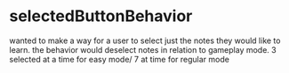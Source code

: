 # selectedButtonBehavior
wanted to make a way for a user to select just the notes they would like to learn. the behavior would deselect notes in relation to gameplay mode. 3 selected at a time for easy mode/ 7 at time for regular mode
